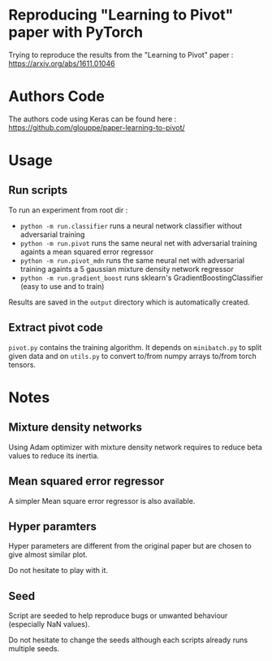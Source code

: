 # Reproducing "Learning to Pivot" paper with PyTorch

Trying to reproduce the results from the "Learning to Pivot" paper : https://arxiv.org/abs/1611.01046


# Authors Code

The authors code using Keras can be found here :
https://github.com/glouppe/paper-learning-to-pivot/


# Usage

## Run scripts

To run an experiment from root dir :

- `python -m run.classifier` runs a neural network classifier without adversarial training
- `python -m run.pivot` runs the same neural net with adversarial training againts a mean squared error regressor
- `python -m run.pivot_mdn` runs the same neural net with adversarial training againts a 5 gaussian mixture density network regressor
- `python -m run.gradient_boost` runs sklearn's GradientBoostingClassifier (easy to use and to train)

Results are saved in the `output` directory which is automatically created.

## Extract pivot code

`pivot.py` contains the training algorithm. 
It depends on `minibatch.py` to split given data and on `utils.py` to convert to/from numpy arrays to/from torch tensors.


# Notes

## Mixture density networks

Using Adam optimizer with mixture density network requires to reduce beta values to reduce its inertia.

## Mean squared error regressor

A simpler Mean square error regressor is also available.

## Hyper paramters

Hyper parameters are different from the original paper but are chosen to give almost similar plot.

Do not hesitate to play with it.

## Seed

Script are seeded to help reproduce bugs or unwanted behaviour (especially NaN values).

Do not hesitate to change the seeds although each scripts already runs multiple seeds.
